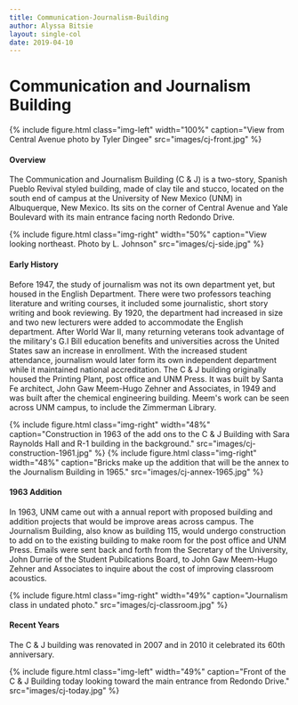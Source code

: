 ```yaml
---
title: Communication-Journalism-Building
author: Alyssa Bitsie
layout: single-col
date: 2019-04-10
---
```



# Communication and Journalism Building

{% include figure.html class="img-left" width="100%" caption="View from Central Avenue photo by Tyler Dingee" src="images/cj-front.jpg" %}
#### Overview
The Communication and Journalism Building (C & J) is a two-story, Spanish Pueblo Revival styled building, made of clay tile and stucco, located on the south end of campus at the University of New Mexico (UNM) in Albuquerque, New Mexico. Its sits on the corner of Central Avenue and Yale Boulevard with its main entrance facing north Redondo Drive.

{% include figure.html class="img-right" width="50%" caption="View looking northeast. Photo by L. Johnson" src="images/cj-side.jpg" %}


#### Early History
Before 1947, the study of journalism was not its own department yet, but housed in the English Department. There were two professors teaching literature and writing courses, it included some journalistic, short story writing and book reviewing. By 1920, the department had increased in size and two new lecturers were added to accommodate the English department. After World War II, many returning veterans took advantage of the military's G.I Bill education benefits and universities across the United States saw an increase in enrollment. With the increased student attendance, journalism would later form its own independent department while it maintained national accreditation. The C & J building originally housed the Printing Plant, post office and UNM Press. It was built by Santa Fe architect, John Gaw Meem-Hugo Zehner and Associates, in 1949 and was built after the chemical engineering building. Meem's work can be seen across UNM campus, to include the Zimmerman Library. 


{% include figure.html class="img-right" width="48%" caption="Construction in 1963 of the add ons to the C & J Building with Sara Raynolds Hall and R-1 building in the background." src="images/cj-construction-1961.jpg" %}
{% include figure.html class="img-right" width="48%" caption="Bricks make up the addition that will be the annex to the Journalism Building in 1965." src="images/cj-annex-1965.jpg" %}

#### 1963 Addition
In 1963, UNM came out with a annual report with proposed building and addition projects that would be improve areas across campus. The Journalism Building, also know as building 115, would undergo construction to add on to the existing building to make room for the post office and UNM Press.
Emails were sent back and forth from the Secretary of the University, John Durrie of the Student Pubilcations Board, to John Gaw Meem-Hugo Zehner and Associates to inquire about the cost of improving classroom acoustics. 

{% include figure.html class="img-right" width="49%" caption="Journalism class in undated photo." src="images/cj-classroom.jpg" %}


#### Recent Years
The C & J building was renovated in 2007 and in 2010 it celebrated its 60th anniversary.  

{% include figure.html class="img-left" width="49%" caption="Front of the C & J Building today looking toward the main entrance from Redondo Drive." src="images/cj-today.jpg" %}


